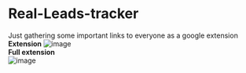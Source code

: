 # Real-Leads-tracker
Just gathering some important links to everyone as a google extension
**Extension**
![image](https://github.com/user-attachments/assets/de269684-2402-4271-abff-1766d9cb2bf6)
<br/>
**Full extension**
</br>
![image](https://github.com/user-attachments/assets/fc93c57a-b3ea-4d00-b86b-0fb002f48f73)

